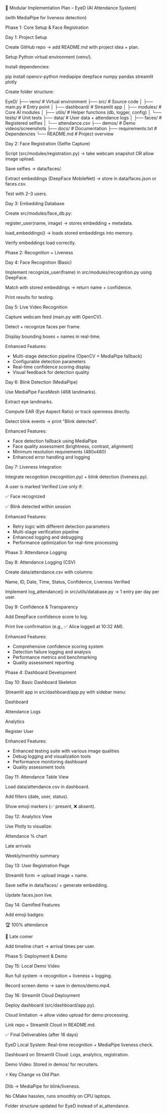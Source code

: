🧩 Modular Implementation Plan – EyeD (AI Attendance System)

(with MediaPipe for liveness detection)

Phase 1: Core Setup & Face Registration

Day 1: Project Setup

Create GitHub repo → add README.md with project idea + plan.

Setup Python virtual environment (venv/).

Install dependencies:

pip install opencv-python mediapipe deepface numpy pandas streamlit plotly


Create folder structure:

EyeD/
├── venv/                  # Virtual environment
├── src/                   # Source code
│   ├── main.py            # Entry point
│   ├── dashboard/         # Streamlit app
│   ├── modules/           # Core AI modules
│   ├── utils/             # Helper functions (db, logger, config)
│   └── tests/             # Unit tests
├── data/                  # User data + attendance logs
│   ├── faces/             # Registered selfies
│   └── attendance.csv
├── demos/                 # Demo videos/screenshots
├── docs/                  # Documentation
├── requirements.txt       # Dependencies
└── README.md              # Project overview


Day 2: Face Registration (Selfie Capture)

Script (src/modules/registration.py) → take webcam snapshot OR allow image upload.

Save selfies → data/faces/.

Extract embeddings (DeepFace MobileNet) → store in data/faces.json or faces.csv.

Test with 2–3 users.

Day 3: Embedding Database

Create src/modules/face_db.py:

register_user(name, image) → stores embedding + metadata.

load_embeddings() → loads stored embeddings into memory.

Verify embeddings load correctly.

Phase 2: Recognition + Liveness

Day 4: Face Recognition (Basic)

Implement recognize_user(frame) in src/modules/recognition.py using DeepFace.

Match with stored embeddings → return name + confidence.

Print results for testing.

Day 5: Live Video Recognition

Capture webcam feed (main.py with OpenCV).

Detect + recognize faces per frame.

Display bounding boxes + names in real-time.

Enhanced Features:
- Multi-stage detection pipeline (OpenCV + MediaPipe fallback)
- Configurable detection parameters
- Real-time confidence scoring display
- Visual feedback for detection quality

Day 6: Blink Detection (MediaPipe)

Use MediaPipe FaceMesh (468 landmarks).

Extract eye landmarks.

Compute EAR (Eye Aspect Ratio) or track openness directly.

Detect blink events → print "Blink detected".

Enhanced Features:
- Face detection fallback using MediaPipe
- Face quality assessment (brightness, contrast, alignment)
- Minimum resolution requirements (480x480)
- Enhanced error handling and logging

Day 7: Liveness Integration

Integrate recognition (recognition.py) + blink detection (liveness.py).

A user is marked Verified Live only if:

✅ Face recognized

✅ Blink detected within session

Enhanced Features:
- Retry logic with different detection parameters
- Multi-stage verification pipeline
- Enhanced logging and debugging
- Performance optimization for real-time processing

Phase 3: Attendance Logging

Day 8: Attendance Logging (CSV)

Create data/attendance.csv with columns:

Name, ID, Date, Time, Status, Confidence, Liveness Verified


Implement log_attendance() in src/utils/database.py → 1 entry per day per user.

Day 9: Confidence & Transparency

Add DeepFace confidence score to log.

Print live confirmation (e.g., ✅ Alice logged at 10:32 AM).

Enhanced Features:
- Comprehensive confidence scoring system
- Detection failure logging and analysis
- Performance metrics and benchmarking
- Quality assessment reporting

Phase 4: Dashboard Development

Day 10: Basic Dashboard Skeleton

Streamlit app in src/dashboard/app.py with sidebar menu:

Dashboard

Attendance Logs

Analytics

Register User

Enhanced Features:
- Enhanced testing suite with various image qualities
- Debug logging and visualization tools
- Performance monitoring dashboard
- Quality assessment tools

Day 11: Attendance Table View

Load data/attendance.csv in dashboard.

Add filters (date, user, status).

Show emoji markers (✅ present, ❌ absent).

Day 12: Analytics View

Use Plotly to visualize:

Attendance % chart

Late arrivals

Weekly/monthly summary

Day 13: User Registration Page

Streamlit form → upload image + name.

Save selfie in data/faces/ + generate embedding.

Update faces.json live.

Day 14: Gamified Features

Add emoji badges:

🏆 100% attendance

🌙 Late comer

Add timeline chart → arrival times per user.

Phase 5: Deployment & Demo

Day 15: Local Demo Video

Run full system → recognition + liveness + logging.

Record screen demo → save in demos/demo.mp4.

Day 16: Streamlit Cloud Deployment

Deploy dashboard (src/dashboard/app.py).

Cloud limitation → allow video upload for demo processing.

Link repo + Streamlit Cloud in README.md.

✅ Final Deliverables (after 16 days)

EyeD Local System: Real-time recognition + MediaPipe liveness check.

Dashboard on Streamlit Cloud: Logs, analytics, registration.

Demo Video: Stored in demos/ for recruiters.

⚡ Key Change vs Old Plan

Dlib → MediaPipe for blink/liveness.

No CMake hassles, runs smoothly on CPU laptops.

Folder structure updated for EyeD instead of ai_attendance.